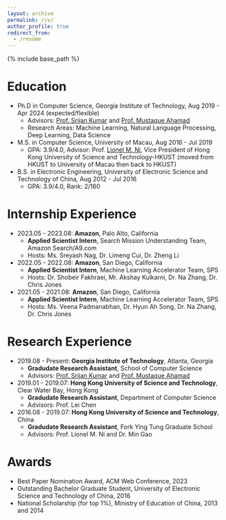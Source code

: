 ```yaml
---
layout: archive
permalink: /cv/
author_profile: true
redirect_from:
  - /resume
---
```


{% include base_path %}

Education
======
* Ph.D in Computer Science, Georgia Institute of Technology, Aug 2019 - Apr 2024 (expected/flexible)
  - Advisors: [Prof. Srijan Kumar](https://faculty.cc.gatech.edu/~srijan/) and [Prof. Mustaque Ahamad](https://www.cc.gatech.edu/people/mustaque-ahamad)
  - Research Areas: Machine Learning, Natural Language Processing, Deep Learning, Data Science
* M.S. in Computer Science, University of Macau, Aug 2016 - Jul 2019
  - GPA: 3.9/4.0, Advisor: Prof. [Lionel M. Ni](https://www.cse.ust.hk/~ni/), Vice President of Hong Kong University of Science and Technology-HKUST (moved from HKUST to University of Macau then back to HKUST)
* B.S. in Electronic Engineering, University of Electronic Science and Technology of China, Aug 2012 - Jul 2016
  - GPA: 3.9/4.0, Rank: 2/160

Internship Experience
======
- 2023.05 - 2023.08: **Amazon**, Palo Alto, California
  * **Applied Scientist Intern**, Search Mission Understanding Team, Amazon Search/A9.com
  * Hosts: Ms. Sreyash Nag, Dr. Limeng Cui, Dr. Zheng Li
- 2022.05 - 2022.08: **Amazon**, San Diego, California
  * **Applied Scientist Intern**, Machine Learning Accelerator Team, SPS
  * Hosts: Dr. Shobeir Fakhraei, Mr. Akshay Kulkarni, Dr. Na Zhang, Dr. Chris Jones
- 2021.05 - 2021.08: **Amazon**, San Diego, California
  * **Applied Scientist Intern**, Machine Learning Accelerator Team, SPS
  * Hosts: Ms. Veena Padmanabhan, Dr. Hyun Ah Song, Dr. Na Zhang, Dr. Chris Jones

Research Experience
======
- 2019.08 - Present: **Georgia Institute of Technology**, Atlanta, Georgia
  - **Gradudate Research Assistant**, School of Computer Science
  - Advisors: [Prof. Srijan Kumar](https://faculty.cc.gatech.edu/~srijan/) and [Prof. Mustaque Ahamad](https://www.cc.gatech.edu/people/mustaque-ahamad)
- 2019.01 - 2019.07: **Hong Kong University of Science and Technology**, Clear Water Bay, Hong Kong
  - **Gradudate Research Assistant**, Department of Computer Science
  - Advisors: Prof. Lei Chen
- 2016.08 - 2019.07: **Hong Kong University of Science and Technology**, China
  - **Gradudate Research Assistant**, Fork Ying Tung Graduate School
  - Advisors: Prof. Lionel M. Ni and Dr. Min Gao

Awards
======
- Best Paper Nomination Award, ACM Web Conference, 2023
- Outstanding Bachelor Graduate Student, University of Electronic Science and Technology of China, 2016
- National Scholarship (for top 1\%), Ministry of Education of China, 2013 and 2014



<!--
Research experience
======
- 2019.08 - present: **Amazon**, Palo Alto, California
  * **Applied Scientist Intern**, Query Understanding Team, Amazon Search/A9.com
  * Hosts: Ms. Sreyash Nag, Dr. Limeng Cui, Dr. Zheng Li
- 2022.05 - 2022.08: **Amazon**, San Diego, California
  * **Applied Scientist Intern**, Machine Learning Accelerator Team, SPS
 Project: Buyer Risk Assessment by Node Representation Learning using Dynamic Graph Neural Network
 
Project: Buyer Risk Assessment by Node Representation Learning using Dynamic Graph Neural Network

* Hosts: Dr. Na Zhang, Mentor, Dr. Shobeir Fakhraei, Mr. Akshay Kulkarni
- 2021.05 - 2021.08: **Amazon**, San Diego, California

Project: Buyer and Seller Node Fraud Detection by Graph Neural Network


Skills
======
* Skill 1
* Skill 2
  * Sub-skill 2.1
  * Sub-skill 2.2
  * Sub-skill 2.3
* Skill 3

Publications
======
  <ul>{% for post in site.publications %}
    {% include archive-single-cv.html %}
  {% endfor %}</ul>
  
Talks
======
  <ul>{% for post in site.talks %}
    {% include archive-single-talk-cv.html %}
  {% endfor %}</ul>
  
Teaching
======
  <ul>{% for post in site.teaching %}
    {% include archive-single-cv.html %}
  {% endfor %}</ul>
  
Service and leadership
======
* Currently signed in to 43 different slack teams
-->








